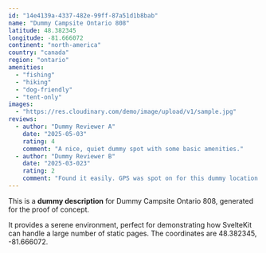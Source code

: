 ```yaml
---
id: "14e4139a-4337-482e-99ff-87a51d1b8bab"
name: "Dummy Campsite Ontario 808"
latitude: 48.382345
longitude: -81.666072
continent: "north-america"
country: "canada"
region: "ontario"
amenities:
  - "fishing"
  - "hiking"
  - "dog-friendly"
  - "tent-only"
images:
  - "https://res.cloudinary.com/demo/image/upload/v1/sample.jpg"
reviews:
  - author: "Dummy Reviewer A"
    date: "2025-05-03"
    rating: 4
    comment: "A nice, quiet dummy spot with some basic amenities."
  - author: "Dummy Reviewer B"
    date: "2025-03-023"
    rating: 2
    comment: "Found it easily. GPS was spot on for this dummy location."
---
```


This is a **dummy description** for Dummy Campsite Ontario 808, generated for the proof of concept.

It provides a serene environment, perfect for demonstrating how SvelteKit can handle a large number of static pages. The coordinates are 48.382345, -81.666072.
